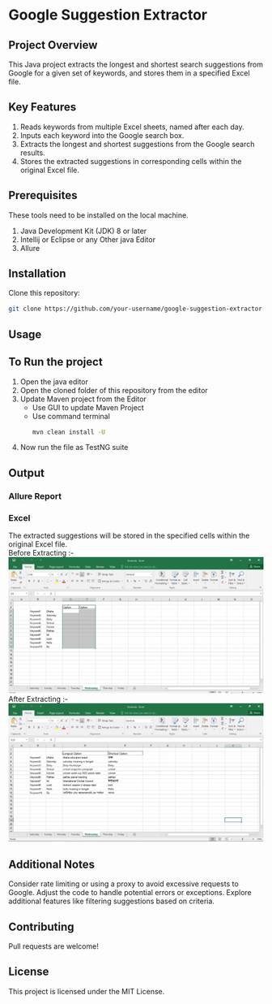# Google Suggestion Extractor

## Project Overview

This Java project extracts the longest and shortest search suggestions from Google for a given set of keywords, and stores them in a specified Excel file.

## Key Features

1. Reads keywords from multiple Excel sheets, named after each day.
2. Inputs each keyword into the Google search box.
3. Extracts the longest and shortest suggestions from the Google search results.
4. Stores the extracted suggestions in corresponding cells within the original Excel file.

## Prerequisites
These tools need to be installed on the local machine.


1. Java Development Kit (JDK) 8 or later </br>
2. Intellij or Eclipse or any Other java Editor </br>
3. Allure 
## Installation

Clone this repository:
```Bash
git clone https://github.com/your-username/google-suggestion-extractor.git
```
## Usage


## To Run the project

  1. Open the java editor
  2. Open the cloned folder of this repository from the editor
  3. Update Maven project from the Editor
       * Use GUI to update Maven Project
       * Use command terminal
         ``` Bash
         mvn clean install -U
         ```
  4. Now run the file as TestNG suite 

## Output
### Allure Report

### Excel 
The extracted suggestions will be stored in the specified cells within the original Excel file.</br>
Before Extracting :- </br>
![Before Extraction](/Resources/before.png)
After Extracting :- </br>
![AfterExtraction](/Resources/after.png)

## Additional Notes

Consider rate limiting or using a proxy to avoid excessive requests to Google.
Adjust the code to handle potential errors or exceptions.
Explore additional features like filtering suggestions based on criteria.
## Contributing

Pull requests are welcome!

## License

This project is licensed under the MIT License.
